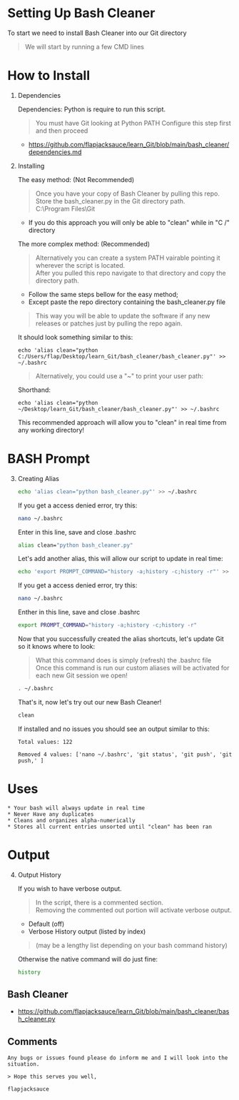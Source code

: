# Setting Up Bash Cleaner

To start we need to install Bash Cleaner into our Git directory  

> We will start by running a few CMD lines   

# How to Install 

1. Dependencies

	Dependencies: Python is require to run this script.
	> You must have Git looking at Python PATH
	> Configure this step first and then proceed
	* https://github.com/flapjacksauce/learn_Git/blob/main/bash_cleaner/dependencies.md  
	
2. Installing
	
    The easy method: (Not Recommended)
    > Once you have your copy of Bash Cleaner by pulling this repo.  
    > Store the bash_cleaner.py in the Git directory path.  
    > C:\Program Files\Git  
	* If you do this approach you will only be able to "clean" while in "C /" directory
	
    The more complex method: (Recommended)
    > Alternatively you can create a system PATH vairable pointing it wherever the script is located.  
    > After you pulled this repo navigate to that directory and copy the directory path.
    * Follow the same steps bellow for the easy method;  
    * Except paste the repo directory containing the bash_cleaner.py file
	
    > This way you will be able to update the software if any new releases or patches just by pulling the repo again.
	
    It should look something similar to this:
	
    ```
    echo 'alias clean="python C:/Users/flap/Desktop/learn_Git/bash_cleaner/bash_cleaner.py"' >> ~/.bashrc
    ```
    > Alternatively, you could use a "~" to print your user path:
	
    Shorthand:
    ```
    echo 'alias clean="python ~/Desktop/learn_Git/bash_cleaner/bash_cleaner.py"' >> ~/.bashrc
    ```
    This recommended approach will allow you to "clean" in real time from any working directory!

# BASH Prompt 

3. Creating Alias

    ```sh
	echo 'alias clean="python bash_cleaner.py"' >> ~/.bashrc
	```  
	
	If you get a access denied error, try this:
	
	```sh
	nano ~/.bashrc
	```
	Enter in this line, save and close .bashrc
	
	```sh
	alias clean="python bash_cleaner.py"
	```
	
	
	Let's add another alias, this will allow our script to update in real time:
	
    ```sh
	echo 'export PROMPT_COMMAND="history -a;history -c;history -r"' >> ~/.bashrc
	```  
	
	If you get a access denied error, try this:
	
	```sh
	nano ~/.bashrc
	```
	Enther in this line, save and close .bashrc
	
	```sh
	export PROMPT_COMMAND="history -a;history -c;history -r"
	```
	
	Now that you successfully created the alias shortcuts, let's update Git so it knows where to look:  
	> What this command does is simply (refresh) the .bashrc file  
    > Once this command is run our custom aliases will be activated for each new Git session we open!  

    ```sh
    . ~/.bashrc
    ```
	
	That's it, now let's try out our new Bash Cleaner!
	
	```sh
	clean
	```

   If installed and no issues you should see an output similar to this:  

    ```
    Total values: 122

    Removed 4 values: ['nano ~/.bashrc', 'git status', 'git push', 'git push,' ]
    ```
	
# Uses
    * Your bash will always update in real time  
    * Never Have any duplicates  
    * Cleans and organizes alpha-numerically
    * Stores all current entries unsorted until "clean" has been ran

# Output

4. Output History

    If you wish to have verbose output.  
    > In the script, there is a commented section.  
    > Removing the commented out portion will activate verbose output.  
    * Default (off)  
    * Verbose History output  (listed by index)  
	> (may be a lengthy list depending on your bash command history)  
    
	Otherwise the native command will do just fine:  
	
    ```sh
	history
    ```
	
## Bash Cleaner

* https://github.com/flapjacksauce/learn_Git/blob/main/bash_cleaner/bash_cleaner.py

	
## Comments

	Any bugs or issues found please do inform me and I will look into the situation.
	
	> Hope this serves you well,
	
	flapjacksauce